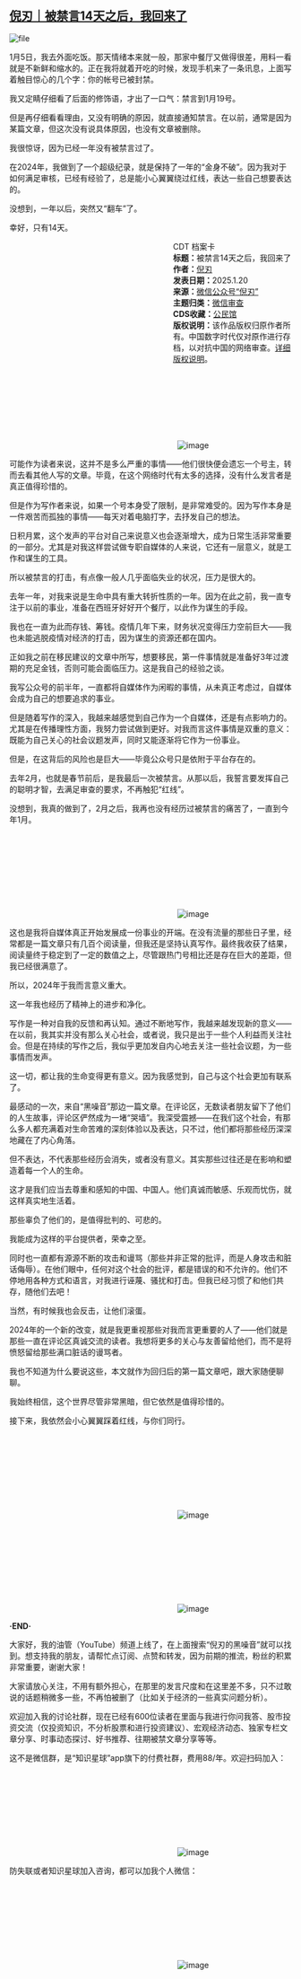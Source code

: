 <!--1737354613000-->
[倪刃｜被禁言14天之后，我回来了](https://chinadigitaltimes.net/chinese/715222.html)
------

<p><img decoding="async" src="https://chinadigitaltimes.net/chinese/files/2025/01/image-1737353925139.png" alt="file"></p><p>1月5日，我去外面吃饭。那天情绪本来就一般，那家中餐厅又做得很差，用料一看就是不新鲜和缩水的。正在我将就着开吃的时候，发现手机来了一条讯息，上面写着触目惊心的几个字：你的帐号已被封禁。</p><p>我又定睛仔细看了后面的修饰语，才出了一口气：禁言到1月19号。</p><p>但是再仔细看看理由，又没有明确的原因，就直接通知禁言。在以前，通常是因为某篇文章，但这次没有说具体原因，也没有文章被删除。</p><p>我很惊讶，因为已经一年没有被禁言过了。</p><p>在2024年，我做到了一个超级纪录，就是保持了一年的“金身不破”。因为我对于如何满足审核，已经有经验了，总是能小心翼翼绕过红线，表达一些自己想要表达的。</p><p>没想到，一年以后，突然又“翻车”了。</p><p>幸好，只有14天。</p><div style="width:42%;float:right;padding-left:20px;"><div class="su-spoiler su-spoiler-style-fancy su-spoiler-icon-chevron-circle" data-scroll-offset="0" data-anchor-in-url="no"><div class="su-spoiler-title" tabindex="0" role="button"><span class="su-spoiler-icon"></span>CDT 档案卡</div><div class="su-spoiler-content su-u-clearfix su-u-trim"><strong>标题：</strong>被禁言14天之后，我回来了<br><strong>作者：</strong><a href="https://chinadigitaltimes.net/space/倪刃" target="_blank">倪刃</a><br><strong>发表日期：</strong>2025.1.20<br><strong>来源：</strong><a href="https://web.archive.org/web/*/https://mp.weixin.qq.com/s/FKfZ-Q-CxXEFsYzSbgnWdg" target="_blank">微信公众号“倪刃”</a><br><strong>主题归类：</strong><a href="https://chinadigitaltimes.net/space/微信审查" target="_blank">微信审查</a><br><strong>CDS收藏：</strong><a href="https://chinadigitaltimes.net/space/%E5%85%AC%E6%B0%91%E9%A6%86" target="_blank" rel="noopener">公民馆</a><br><strong>版权说明：</strong>该作品版权归原作者所有。中国数字时代仅对原作进行存档，以对抗中国的网络审查。<a href="https://chinadigitaltimes.net/chinese/copyright">详细版权说明</a>。</div></div></div><p><img decoding="async" src="data:image/svg+xml,%3Csvg%20xmlns='http://www.w3.org/2000/svg'%20viewBox='0%200%200%200'%3E%3C/svg%3E" alt="image" data-lazy-src="https://chinadigitaltimes.net/chinese/files/2025/01/post-715222-678ded75408d9."><noscript><img decoding="async" src="https://chinadigitaltimes.net/chinese/files/2025/01/post-715222-678ded75408d9." alt="image"></noscript></p><p>可能作为读者来说，这并不是多么严重的事情——他们很快便会遗忘一个号主，转而去看其他人写的文章。毕竟，在这个网络时代有太多的选择，没有什么发言者是真正值得珍惜的。</p><p>但是作为写作者来说，如果一个号本身受了限制，是非常难受的。因为写作本身是一件艰苦而孤独的事情——每天对着电脑打字，去抒发自己的想法。</p><p>日积月累，这个发声的平台对自己来说意义也会逐渐增大，成为日常生活非常重要的一部分。尤其是对我这样尝试做专职自媒体的人来说，它还有一层意义，就是工作和谋生的工具。</p><p>所以被禁言的打击，有点像一般人几乎面临失业的状况，压力是很大的。</p><p>去年一年，对我来说是生命中具有重大转折性质的一年。因为在此之前，我一直专注于以前的事业，准备在西班牙好好开个餐厅，以此作为谋生的手段。</p><p>我也在一直为此而存钱、筹钱。疫情几年下来，财务状况变得压力空前巨大——我也未能逃脱疫情对经济的打击，因为谋生的资源还都在国内。</p><p>正如我之前在移民建议的文章中所写，想要移民，第一件事情就是准备好3年过渡期的充足金钱，否则可能会面临压力。这是我自己的经验之谈。</p><p>我写公众号的前半年，一直都将自媒体作为闲暇的事情，从未真正考虑过，自媒体会成为自己的想要追求的事业。</p><p>但是随着写作的深入，我越来越感觉到自己作为一个自媒体，还是有点影响力的。尤其是在传播理性方面，我努力尝试做到更好。对我而言这件事情是双重的意义：既能为自己关心的社会议题发声，同时又能逐渐将它作为一份事业。</p><p>但是，在这背后的风险也是巨大——毕竟公众号只是依附于平台存在的。</p><p>去年2月，也就是春节前后，是我最后一次被禁言。从那以后，我誓言要发挥自己的聪明才智，去满足审查的要求，不再触犯“红线”。</p><p>没想到，我真的做到了，2月之后，我再也没有经历过被禁言的痛苦了，一直到今年1月。</p><p><img decoding="async" src="data:image/svg+xml,%3Csvg%20xmlns='http://www.w3.org/2000/svg'%20viewBox='0%200%200%200'%3E%3C/svg%3E" alt="image" data-lazy-src="https://chinadigitaltimes.net/chinese/files/2025/01/post-715222-678ded754ebbf.png"><noscript><img decoding="async" src="https://chinadigitaltimes.net/chinese/files/2025/01/post-715222-678ded754ebbf.png" alt="image"></noscript></p><p>这也是我将自媒体真正开始发展成一份事业的开端。在没有流量的那些日子里，经常都是一篇文章只有几百个阅读量，但我还是坚持认真写作。最终我收获了结果，阅读量终于稳定到了一定的数值之上，尽管跟热门号相比还是存在巨大的差距，但我已经很满意了。</p><p>所以，2024年于我而言意义重大。</p><p>这一年我也经历了精神上的进步和净化。</p><p>写作是一种对自我的反馈和再认知。通过不断地写作，我越来越发现新的意义——在以前，我其实并没有那么关心社会，或者说，我只是出于一些个人利益而关注社会。但是在持续的写作之后，我似乎更加发自内心地去关注一些社会议题，为一些事情而发声。</p><p>这一切，都让我的生命变得更有意义。因为我感觉到，自己与这个社会更加有联系了。</p><p>最感动的一次，来自“黑噪音”那边一篇文章。在评论区，无数读者朋友留下了他们的人生故事，评论区俨然成为一堵“哭墙”。我深受震撼——在我们这个社会，有那么多人都充满着对生命苦难的深刻体验以及表达，只不过，他们都将那些经历深深地藏在了内心角落。</p><p>但不表达，不代表那些经历会消失，或者没有意义。其实那些过往还是在影响和塑造着每一个人的生命。</p><p>这才是我们应当去尊重和感知的中国、中国人。他们真诚而敏感、乐观而忧伤，就这样真实地生活着。</p><p>那些辜负了他们的，是值得批判的、可悲的。</p><p>我能成为这样的平台提供者，荣幸之至。</p><p>同时也一直都有源源不断的攻击和谩骂（那些并非正常的批评，而是人身攻击和脏话侮辱）。在他们眼中，任何对这个社会的批评，都是错误的和不允许的。他们不停地用各种方式和语言，对我进行诬蔑、骚扰和打击。但我已经习惯了和他们共存，随他们去吧！</p><p>当然，有时候我也会反击，让他们滚蛋。</p><p>2024年的一个新的改变，就是我更重视那些对我而言更重要的人了——他们就是那些一直在评论区真诚交流的读者。我想将更多的关心与友善留给他们，而不是将愤怒留给那些满口脏话的谩骂者。</p><p>我也不知道为什么要说这些，本文就作为回归后的第一篇文章吧，跟大家随便聊聊。</p><p>我始终相信，这个世界尽管非常黑暗，但它依然是值得珍惜的。</p><p>接下来，我依然会小心翼翼踩着红线，与你们同行。</p><p><img decoding="async" src="data:image/svg+xml,%3Csvg%20xmlns='http://www.w3.org/2000/svg'%20viewBox='0%200%200%200'%3E%3C/svg%3E" alt="image" data-lazy-src="https://chinadigitaltimes.net/chinese/files/2025/01/post-715222-678ded7555f3b."><noscript><img decoding="async" src="https://chinadigitaltimes.net/chinese/files/2025/01/post-715222-678ded7555f3b." alt="image"></noscript></p><p><img decoding="async" src="data:image/svg+xml,%3Csvg%20xmlns='http://www.w3.org/2000/svg'%20viewBox='0%200%200%200'%3E%3C/svg%3E" alt="image" data-lazy-src="https://chinadigitaltimes.net/chinese/files/2025/01/post-715222-678ded755c1f3.gif"><noscript><img decoding="async" src="https://chinadigitaltimes.net/chinese/files/2025/01/post-715222-678ded755c1f3.gif" alt="image"></noscript></p><p><strong>·END·</strong></p><p>大家好，我的油管（YouTube）频道上线了，在上面搜索“倪刃的黑噪音”就可以找到。想支持我的朋友，请帮忙点订阅、点赞和转发，因为前期的推流，粉丝的积累非常重要，谢谢大家！</p><p>大家请放心关注，不用有额外担心，在那里的发言尺度和在这里差不多，只不过敢说的话题稍微多一些，不再怕被删了（比如关于经济的一些真实问题分析）。</p><p>欢迎加入我的讨论社群，现在已经有600位读者在里面与我进行你问我答、股市投资交流（仅投资知识，不分析股票和进行投资建议）、宏观经济动态、独家专栏文章分享、时事动态探讨、好书推荐、往期被禁文章分享等等。</p><p>这不是微信群，是“知识星球”app旗下的付费社群，费用88/年。欢迎扫码加入：</p><p><img decoding="async" src="data:image/svg+xml,%3Csvg%20xmlns='http://www.w3.org/2000/svg'%20viewBox='0%200%200%200'%3E%3C/svg%3E" alt="image" data-lazy-src="https://chinadigitaltimes.net/chinese/files/2025/01/post-715222-678ded756290c."><noscript><img decoding="async" src="https://chinadigitaltimes.net/chinese/files/2025/01/post-715222-678ded756290c." alt="image"></noscript></p><p>防失联或者知识星球加入咨询，都可以加我个人微信：</p><p><img decoding="async" src="data:image/svg+xml,%3Csvg%20xmlns='http://www.w3.org/2000/svg'%20viewBox='0%200%200%200'%3E%3C/svg%3E" alt="image" data-lazy-src="https://chinadigitaltimes.net/chinese/files/2025/01/post-715222-678ded756a300."><noscript><img decoding="async" src="https://chinadigitaltimes.net/chinese/files/2025/01/post-715222-678ded756a300." alt="image"></noscript></p><div class="addtoany_share_save_container addtoany_content addtoany_content_bottom"><div class="a2a_kit a2a_kit_size_32 addtoany_list" data-a2a-url="https://chinadigitaltimes.net/chinese/715222.html" data-a2a-title="倪刃｜被禁言14天之后，我回来了"><a class="a2a_button_facebook" href="https://www.addtoany.com/add_to/facebook?linkurl=https%3A%2F%2Fchinadigitaltimes.net%2Fchinese%2F715222.html&amp;linkname=%E5%80%AA%E5%88%83%EF%BD%9C%E8%A2%AB%E7%A6%81%E8%A8%8014%E5%A4%A9%E4%B9%8B%E5%90%8E%EF%BC%8C%E6%88%91%E5%9B%9E%E6%9D%A5%E4%BA%86" title="Facebook" rel="nofollow noopener" target="_blank"></a><a class="a2a_button_twitter" href="https://www.addtoany.com/add_to/twitter?linkurl=https%3A%2F%2Fchinadigitaltimes.net%2Fchinese%2F715222.html&amp;linkname=%E5%80%AA%E5%88%83%EF%BD%9C%E8%A2%AB%E7%A6%81%E8%A8%8014%E5%A4%A9%E4%B9%8B%E5%90%8E%EF%BC%8C%E6%88%91%E5%9B%9E%E6%9D%A5%E4%BA%86" title="Twitter" rel="nofollow noopener" target="_blank"></a><a class="a2a_button_telegram" href="https://www.addtoany.com/add_to/telegram?linkurl=https%3A%2F%2Fchinadigitaltimes.net%2Fchinese%2F715222.html&amp;linkname=%E5%80%AA%E5%88%83%EF%BD%9C%E8%A2%AB%E7%A6%81%E8%A8%8014%E5%A4%A9%E4%B9%8B%E5%90%8E%EF%BC%8C%E6%88%91%E5%9B%9E%E6%9D%A5%E4%BA%86" title="Telegram" rel="nofollow noopener" target="_blank"></a><a class="a2a_button_reddit" href="https://www.addtoany.com/add_to/reddit?linkurl=https%3A%2F%2Fchinadigitaltimes.net%2Fchinese%2F715222.html&amp;linkname=%E5%80%AA%E5%88%83%EF%BD%9C%E8%A2%AB%E7%A6%81%E8%A8%8014%E5%A4%A9%E4%B9%8B%E5%90%8E%EF%BC%8C%E6%88%91%E5%9B%9E%E6%9D%A5%E4%BA%86" title="Reddit" rel="nofollow noopener" target="_blank"></a><a class="a2a_button_whatsapp" href="https://www.addtoany.com/add_to/whatsapp?linkurl=https%3A%2F%2Fchinadigitaltimes.net%2Fchinese%2F715222.html&amp;linkname=%E5%80%AA%E5%88%83%EF%BD%9C%E8%A2%AB%E7%A6%81%E8%A8%8014%E5%A4%A9%E4%B9%8B%E5%90%8E%EF%BC%8C%E6%88%91%E5%9B%9E%E6%9D%A5%E4%BA%86" title="WhatsApp" rel="nofollow noopener" target="_blank"></a><a class="a2a_button_email" href="https://www.addtoany.com/add_to/email?linkurl=https%3A%2F%2Fchinadigitaltimes.net%2Fchinese%2F715222.html&amp;linkname=%E5%80%AA%E5%88%83%EF%BD%9C%E8%A2%AB%E7%A6%81%E8%A8%8014%E5%A4%A9%E4%B9%8B%E5%90%8E%EF%BC%8C%E6%88%91%E5%9B%9E%E6%9D%A5%E4%BA%86" title="Email" rel="nofollow noopener" target="_blank"></a><a class="a2a_button_copy_link" href="https://www.addtoany.com/add_to/copy_link?linkurl=https%3A%2F%2Fchinadigitaltimes.net%2Fchinese%2F715222.html&amp;linkname=%E5%80%AA%E5%88%83%EF%BD%9C%E8%A2%AB%E7%A6%81%E8%A8%8014%E5%A4%A9%E4%B9%8B%E5%90%8E%EF%BC%8C%E6%88%91%E5%9B%9E%E6%9D%A5%E4%BA%86" title="Copy Link" rel="nofollow noopener" target="_blank"></a><a class="a2a_dd addtoany_share_save addtoany_share" href="https://www.addtoany.com/share"></a></div></div>
